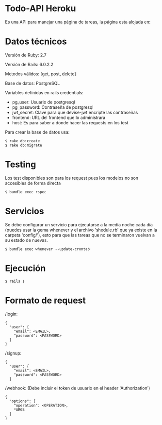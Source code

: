# Todo-API Heroku

Es una API para manejar una página de tareas, la página esta alojada en: 

# Datos técnicos

Versión de Ruby: 2.7

Versión de Rails: 6.0.2.2

Metodos válidos: [get, post, delete]

Base de datos: PostgreSQL

Variables definidas en rails credentials:
  * pg_user: Usuario de postgresql
  * pg_password: Contraseña de postgresql
  * jwt_secret: Clave para que devise-jwt encripte las contraseñas
  * frontend: URL del frontend que lo administrara
  * host: Es para saber a donde hacer las requests en los test

Para crear la base de datos usa:

```
$ rake db:create
$ rake db:migrate
```

# Testing
Los test disponibles son para los request pues los modelos no son accesibles de forma directa

```
$ bundle exec rspec
```

# Servicios
Se debe configurar un servicio para ejecutarse a la media noche cada día (puedes usar la gema whenever y el archivo 'shedule.rb' que ya existe en la carpeta 'config/'), esto para que las tareas que no se terminaron vuelvan a su estado de nuevas.

```
$ bundle exec whenever --update-crontab
```

# Ejecución
```
$ rails s
```

# Formato de request
/login:
```
{
  "user": {
    "email": <EMAIL>,
    "password": <PASSWORD>
  }
}
```

/signup:
```
{
  "user": {
    "email": <EMAIL>,
    "password": <PASSWORD>
  }
```

/webhook:
(Debe incluir el token de usuario en el header 'Authorization')
```
{
  "options": {
    "operation": <OPERATION>,
    *ARGS
  }
}
```
